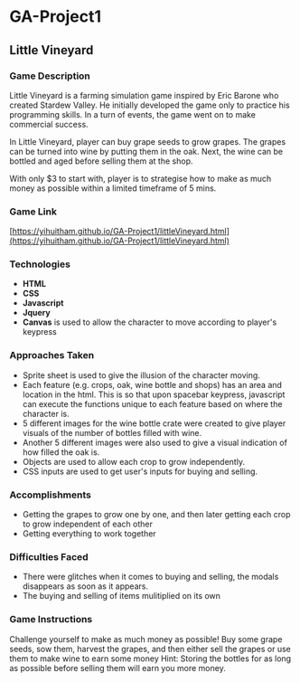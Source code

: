 # GA-Project1

## Little Vineyard

### Game Description

Little Vineyard is a farming simulation game inspired by Eric Barone who created Stardew Valley. He initially developed the game only to practice his programming skills. In a turn of events, the game went on to make commercial success.

In Little Vineyard, player can buy grape seeds to grow grapes. The grapes can be turned into wine by putting them in the oak. Next, the wine can be bottled and aged before selling them at the shop.

With only $3 to start with, player is to strategise how to make as much money as possible within a limited timeframe of 5 mins.

### Game Link

[https://yihuitham.github.io/GA-Project1/littleVineyard.html](https://yihuitham.github.io/GA-Project1/littleVineyard.html)

### Technologies

- **HTML**
- **CSS**
- **Javascript**
- **Jquery**
- **Canvas** is used to allow the character to move according to player's keypress

### Approaches Taken

- Sprite sheet is used to give the illusion of the character moving.
- Each feature (e.g. crops, oak, wine bottle and shops) has an area and location in the html. This is so that upon spacebar keypress, javascript can execute the functions unique to each feature based on where the character is.
- 5 different images for the wine bottle crate were created to give player visuals of the number of bottles filled with wine.
- Another 5 different images were also used to give a visual indication of how filled the oak is.
- Objects are used to allow each crop to grow independently.
- CSS inputs are used to get user's inputs for buying and selling.

### Accomplishments

- Getting the grapes to grow one by one, and then later getting each crop to grow independent of each other
- Getting everything to work together

### Difficulties Faced

- There were glitches when it comes to buying and selling, the modals disappears as soon as it appears.
- The buying and selling of items mulitiplied on its own

### Game Instructions

Challenge yourself to make as much money as possible!
Buy some grape seeds, sow them, harvest the grapes, and then either sell the grapes or use them to make wine to earn some money
Hint: Storing the bottles for as long as possible before selling them will earn you more money.
